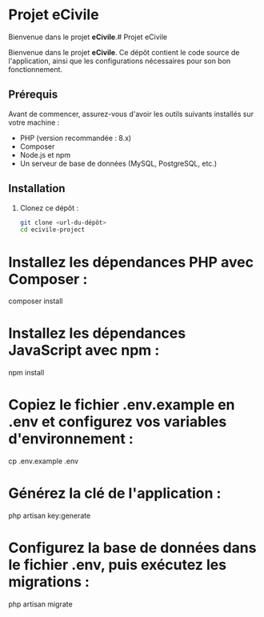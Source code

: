 # Projet eCivile

Bienvenue dans le projet **eCivile**.# Projet eCivile

Bienvenue dans le projet **eCivile**. Ce dépôt contient le code source de l'application, ainsi que les configurations nécessaires pour son bon fonctionnement.

## Prérequis

Avant de commencer, assurez-vous d'avoir les outils suivants installés sur votre machine :
- PHP (version recommandée : 8.x)
- Composer
- Node.js et npm
- Un serveur de base de données (MySQL, PostgreSQL, etc.)

## Installation

1. Clonez ce dépôt :
   ```bash
   git clone <url-du-dépôt>
   cd ecivile-project  
   
   
# Installez les dépendances PHP avec Composer :
composer install

# Installez les dépendances JavaScript avec npm :
npm install

# Copiez le fichier .env.example en .env et configurez vos variables d'environnement :
cp .env.example .env

# Générez la clé de l'application :
php artisan key:generate

# Configurez la base de données dans le fichier .env, puis exécutez les migrations :
php artisan migrate